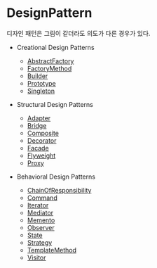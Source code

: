 # DesignPattern

디자인 패턴은 그림이 같더라도 의도가 다른 경우가 있다.    

* Creational Design Patterns

    * [AbstractFactory](https://github.com/kso1204/TIL/blob/main/PHP/DesignPatterns/AbstractFactory.md)
    * [FactoryMethod](https://github.com/kso1204/TIL/blob/main/PHP/DesignPatterns/FactoryMethod.md)
    * [Builder](https://github.com/kso1204/TIL/blob/main/PHP/DesignPatterns/Builder.md)
    * [Prototype](https://github.com/kso1204/TIL/blob/main/PHP/DesignPatterns/Prototype.md)
    * [Singleton](https://github.com/kso1204/TIL/blob/main/PHP/DesignPatterns/Singleton.md)


* Structural Design Patterns

    * [Adapter](https://github.com/kso1204/TIL/blob/main/PHP/DesignPatterns/Adapter.md)
    * [Bridge](https://github.com/kso1204/TIL/blob/main/PHP/DesignPatterns/Bridge.md)
    * [Composite](https://github.com/kso1204/TIL/blob/main/PHP/DesignPatterns/Composite.md)
    * [Decorator](https://github.com/kso1204/TIL/blob/main/PHP/DesignPatterns/Decorator.md)
    * [Facade](https://github.com/kso1204/TIL/blob/main/PHP/DesignPatterns/Facade.md)
    * [Flyweight](https://github.com/kso1204/TIL/blob/main/PHP/DesignPatterns/Flyweight.md)
    * [Proxy](https://github.com/kso1204/TIL/blob/main/PHP/DesignPatterns/Proxy.md)

* Behavioral Design Patterns

    * [ChainOfResponsibility](https://github.com/kso1204/TIL/blob/main/PHP/DesignPatterns/ChainOfResponsibility.md)
    * [Command](https://github.com/kso1204/TIL/blob/main/PHP/DesignPatterns/Command.md)
    * [Iterator](https://github.com/kso1204/TIL/blob/main/PHP/DesignPatterns/Iterator.md)
    * [Mediator](https://github.com/kso1204/TIL/blob/main/PHP/DesignPatterns/Mediator.md)
    * [Memento](https://github.com/kso1204/TIL/blob/main/PHP/DesignPatterns/Memento.md)
    * [Observer](https://github.com/kso1204/TIL/blob/main/PHP/DesignPatterns/Observer.md)
    * [State](https://github.com/kso1204/TIL/blob/main/PHP/DesignPatterns/State.md)
    * [Strategy](https://github.com/kso1204/TIL/blob/main/PHP/DesignPatterns/Strategy.md)
    * [TemplateMethod](https://github.com/kso1204/TIL/blob/main/PHP/DesignPatterns/TemplateMethod.md)
    * [Visitor](https://github.com/kso1204/TIL/blob/main/PHP/DesignPatterns/Mediator.md)



    

